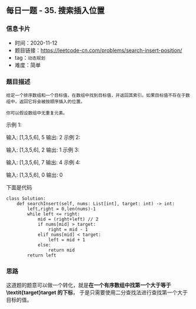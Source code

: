 ## 每日一题 - 35. 搜索插入位置

### 信息卡片

- 时间：2020-11-12
- 题目链接：https://leetcode-cn.com/problems/search-insert-position/
- tag：`动态规划`
- 难度：简单


### 题目描述

```
给定一个排序数组和一个目标值，在数组中找到目标值，并返回其索引。如果目标值不存在于数组中，返回它将会被按顺序插入的位置。

你可以假设数组中无重复元素。

```

示例 1:

输入: [1,3,5,6], 5
输出: 2
示例 2:

输入: [1,3,5,6], 2
输出: 1
示例 3:

输入: [1,3,5,6], 7
输出: 4
示例 4:

输入: [1,3,5,6], 0
输出: 0
 

下面是代码

```
class Solution:
    def searchInsert(self, nums: List[int], target: int) -> int:
        left,right = 0,len(nums)-1
        while left <= right:
            mid = (right+left) // 2
            if nums[mid] > target:
                right = mid - 1
            elif nums[mid] < target:
                left = mid + 1
            else:
                return mid
        return left
```

### 思路

这道题的题意可以做一个转化，就是**在一个有序数组中找第一个大于等于 \textit{target}target 的下标**，
于是只需要使用二分查找法进行查找第一个大于目标的值。




